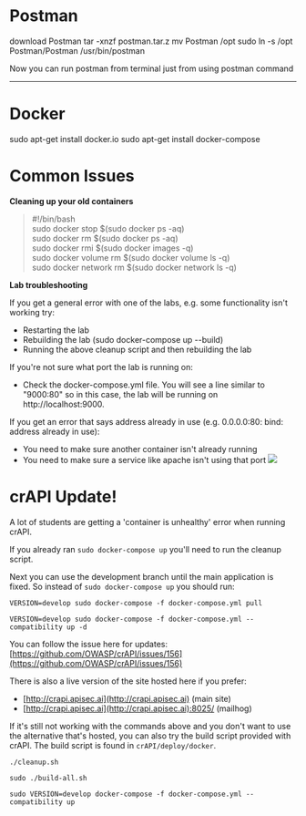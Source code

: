 # Postman
download Postman
tar -xnzf postman.tar.z
mv Postman /opt
sudo ln -s /opt Postman/Postman /usr/bin/postman

Now you can run postman from terminal just from using postman command

-------

# Docker

sudo apt-get install docker.io
sudo apt-get install docker-compose

# Common Issues

**Cleaning up your old containers**

> #!/bin/bash  
> sudo docker stop $(sudo docker ps -aq)  
> sudo docker rm $(sudo docker ps -aq)  
> sudo docker rmi $(sudo docker images -q)  
> sudo docker volume rm $(sudo docker volume ls -q)  
> sudo docker network rm $(sudo docker network ls -q)

**Lab troubleshooting**

If you get a general error with one of the labs, e.g. some functionality isn't working try:

- Restarting the lab
- Rebuilding the lab (sudo docker-compose up --build)
- Running the above cleanup script and then rebuilding the lab

If you're not sure what port the lab is running on:

- Check the docker-compose.yml file. You will see a line similar to "9000:80" so in this case, the lab will be running on http://localhost:9000.

If you get an error that says address already in use (e.g. 0.0.0.0:80: bind: address already in use):

- You need to make sure another container isn't already running
- You need to make sure a service like apache isn't using that port
![](https://cdn.fs.teachablecdn.com/ADNupMnWyR7kCWRvm76Laz/https://cdn.filestackcontent.com/gxsrE3X9StmZLojIPjLJ)  

# crAPI Update!

A lot of students are getting a 'container is unhealthy' error when running crAPI.

If you already ran `sudo docker-compose up` you'll need to run the cleanup script.

Next you can use the development branch until the main application is fixed. So instead of `sudo docker-compose up` you should run:

`VERSION=develop sudo docker-compose -f docker-compose.yml pull`

`VERSION=develop sudo docker-compose -f docker-compose.yml --compatibility up -d`

You can follow the issue here for updates: [https://github.com/OWASP/crAPI/issues/156](https://github.com/OWASP/crAPI/issues/156)

There is also a live version of the site hosted here if you prefer:

- [http://crapi.apisec.ai](http://crapi.apisec.ai) (main site)
- [http://crapi.apisec.ai](http://crapi.apisec.ai):8025/ (mailhog)

If it's still not working with the commands above and you don't want to use the alternative that's hosted, you can also try the build script provided with crAPI. The build script is found in `crAPI/deploy/docker`.

`./cleanup.sh`

`sudo ./build-all.sh`

`sudo VERSION=develop docker-compose -f docker-compose.yml --compatibility up`